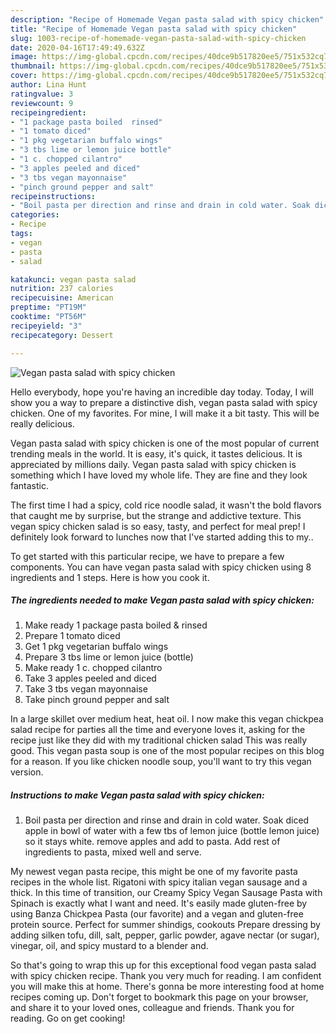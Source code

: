 ```yaml
---
description: "Recipe of Homemade Vegan pasta salad with spicy chicken"
title: "Recipe of Homemade Vegan pasta salad with spicy chicken"
slug: 1003-recipe-of-homemade-vegan-pasta-salad-with-spicy-chicken
date: 2020-04-16T17:49:49.632Z
image: https://img-global.cpcdn.com/recipes/40dce9b517820ee5/751x532cq70/vegan-pasta-salad-with-spicy-chicken-recipe-main-photo.jpg
thumbnail: https://img-global.cpcdn.com/recipes/40dce9b517820ee5/751x532cq70/vegan-pasta-salad-with-spicy-chicken-recipe-main-photo.jpg
cover: https://img-global.cpcdn.com/recipes/40dce9b517820ee5/751x532cq70/vegan-pasta-salad-with-spicy-chicken-recipe-main-photo.jpg
author: Lina Hunt
ratingvalue: 3
reviewcount: 9
recipeingredient:
- "1 package pasta boiled  rinsed"
- "1 tomato diced"
- "1 pkg vegetarian buffalo wings"
- "3 tbs lime or lemon juice bottle"
- "1 c. chopped cilantro"
- "3 apples peeled and diced"
- "3 tbs vegan mayonnaise"
- "pinch ground pepper and salt"
recipeinstructions:
- "Boil pasta per direction and rinse and drain in cold water. Soak diced apple in bowl of water with a few tbs of lemon juice (bottle lemon juice) so it stays white. remove apples and add to pasta. Add rest of ingredients to pasta, mixed well and serve."
categories:
- Recipe
tags:
- vegan
- pasta
- salad

katakunci: vegan pasta salad 
nutrition: 237 calories
recipecuisine: American
preptime: "PT19M"
cooktime: "PT56M"
recipeyield: "3"
recipecategory: Dessert

---
```



![Vegan pasta salad with spicy chicken](https://img-global.cpcdn.com/recipes/40dce9b517820ee5/751x532cq70/vegan-pasta-salad-with-spicy-chicken-recipe-main-photo.jpg)

Hello everybody, hope you're having an incredible day today. Today, I will show you a way to prepare a distinctive dish, vegan pasta salad with spicy chicken. One of my favorites. For mine, I will make it a bit tasty. This will be really delicious.

Vegan pasta salad with spicy chicken is one of the most popular of current trending meals in the world. It is easy, it's quick, it tastes delicious. It is appreciated by millions daily. Vegan pasta salad with spicy chicken is something which I have loved my whole life. They are fine and they look fantastic.

The first time I had a spicy, cold rice noodle salad, it wasn&#39;t the bold flavors that caught me by surprise, but the strange and addictive texture. This vegan spicy chicken salad is so easy, tasty, and perfect for meal prep! I definitely look forward to lunches now that I&#39;ve started adding this to my..


To get started with this particular recipe, we have to prepare a few components. You can have vegan pasta salad with spicy chicken using 8 ingredients and 1 steps. Here is how you cook it.

<!--inarticleads1-->

##### The ingredients needed to make Vegan pasta salad with spicy chicken:

1. Make ready 1 package pasta boiled &amp; rinsed
1. Prepare 1 tomato diced
1. Get 1 pkg vegetarian buffalo wings
1. Prepare 3 tbs lime or lemon juice (bottle)
1. Make ready 1 c. chopped cilantro
1. Take 3 apples peeled and diced
1. Take 3 tbs vegan mayonnaise
1. Take pinch ground pepper and salt


In a large skillet over medium heat, heat oil. I now make this vegan chickpea salad recipe for parties all the time and everyone loves it, asking for the recipe just like they did with my traditional chicken salad This was really good. This vegan pasta soup is one of the most popular recipes on this blog for a reason. If you like chicken noodle soup, you&#39;ll want to try this vegan version. 

<!--inarticleads2-->

##### Instructions to make Vegan pasta salad with spicy chicken:

1. Boil pasta per direction and rinse and drain in cold water. Soak diced apple in bowl of water with a few tbs of lemon juice (bottle lemon juice) so it stays white. remove apples and add to pasta. Add rest of ingredients to pasta, mixed well and serve.


My newest vegan pasta recipe, this might be one of my favorite pasta recipes in the whole list. Rigatoni with spicy italian vegan sausage and a thick. In this time of transition, our Creamy Spicy Vegan Sausage Pasta with Spinach is exactly what I want and need. It&#39;s easily made gluten-free by using Banza Chickpea Pasta (our favorite) and a vegan and gluten-free protein source. Perfect for summer shindigs, cookouts Prepare dressing by adding silken tofu, dill, salt, pepper, garlic powder, agave nectar (or sugar), vinegar, oil, and spicy mustard to a blender and. 

So that's going to wrap this up for this exceptional food vegan pasta salad with spicy chicken recipe. Thank you very much for reading. I am confident you will make this at home. There's gonna be more interesting food at home recipes coming up. Don't forget to bookmark this page on your browser, and share it to your loved ones, colleague and friends. Thank you for reading. Go on get cooking!
